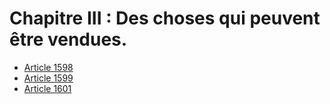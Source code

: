 # Chapitre III : Des choses qui peuvent être vendues.

- [Article 1598](article-1598.md)
- [Article 1599](article-1599.md)
- [Article 1601](article-1601.md)
